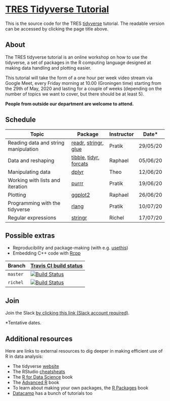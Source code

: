 # [TRES Tidyverse Tutorial](https://pratikunterwegs.github.io/tres-tidy-tutorial/)

This is the source code for the TRES [tidyverse](https://www.tidyverse.org/) tutorial.
The readable version can be accessed by clicking the page title above.

## About

The TRES tidyverse tutorial is an online workshop on how to use the tidyverse, a set of packages in the R computing language designed at making data handling and plotting easier. 

This tutorial will take the form of a one hour per week video stream via Google Meet, every Friday morning at 10.00 (Groningen time) starting from the 29th of May, 2020 and lasting for a couple of weeks (depending on the number of topics we want to cover, but there should be at least 5). 

**People from outside our department are welcome to attend.**

## Schedule

Topic                               |Package|Instructor|Date*
------------------------------------|---|---|---
Reading data and string manipulation|[readr](https://readr.tidyverse.org/), [stringr](https://stringr.tidyverse.org/), [glue](https://github.com/tidyverse/glue)|Pratik|29/05/20
Data and reshaping                  |[tibble](https://tibble.tidyverse.org/), [tidyr](https://tidyr.tidyverse.org/), [forcats](https://forcats.tidyverse.org/)|Raphael|05/06/20
Manipulating data                   |[dplyr](https://dplyr.tidyverse.org/)|Theo|12/06/20
Working with lists and iteration    |[purrr](https://purrr.tidyverse.org/)|Pratik|19/06/20
Plotting                            |[ggplot2](https://ggplot2.tidyverse.org/)|Raphael|26/06/20
Programming with the tidyverse      |[rlang](https://rlang.r-lib.org/)|Pratik|10/07/20
Regular expressions                 |[stringr](https://stringr.tidyverse.org)|Richel|17/07/20

## Possible extras

- Reproducibility and package-making (with e.g. [usethis](https://usethis.r-lib.org/))  
- Embedding C++ code with [Rcpp](http://adv-r.had.co.nz/Rcpp.html)

Branch   |[Travis CI build status](https://travis-ci.com)                                                                                          
---------|-------------------------------------------------------------------------------------------------------------------------------------------------------
`master` |[![Build Status](https://travis-ci.com/pratikunterwegs/tres-tidy-tutorial.svg?branch=master)](https://travis-ci.com/pratikunterwegs/tres-tidy-tutorial)
`richel` |[![Build Status](https://travis-ci.com/pratikunterwegs/tres-tidy-tutorial.svg?branch=richel)](https://travis-ci.com/pratikunterwegs/tres-tidy-tutorial)

## Join

Join the Slack [by clicking this link (Slack account required)](https://join.slack.com/t/trestidytorial/shared_invite/zt-ejgr3tow-3zisGwPg1JDeTJD33DWb2A).

*Tentative dates.

## Additional resources

Here are links to external resources to dig deeper in making efficient use of R in data analysis:

- The tidyverse [website](https://www.tidyverse.org/)
- The RStudio [cheatsheats](https://rstudio.com/resources/cheatsheets/)
- The [R for Data Science](https://r4ds.had.co.nz/) book
- The [Advanced R](http://adv-r.had.co.nz/) book
- To learn about making your own packages, the [R Packages](http://r-pkgs.had.co.nz/) book
- [Datacamp](https://www.datacamp.com/tidyverse-tutorials/) has a bunch of tutorials too
